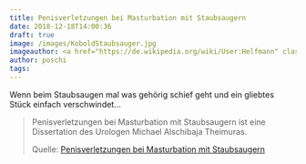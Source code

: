 ```yaml
---
title: Penisverletzungen bei Masturbation mit Staubsaugern
date: 2018-12-18T14:00:36
draft: true
image: /images/KoboldStaubsauger.jpg
imageauthor: <a href="https://de.wikipedia.org/wiki/User:Helfmann" class="extiw" title="de:User:Helfmann">Helfmann</a> at <a class="external text" href="http://de.wikipedia.org">de.wikipedia</a>
author: poschi
tags: 
---
```


Wenn beim Staubsaugen mal was gehörig schief geht und ein gliebtes Stück
einfach verschwindet...

> Penisverletzungen bei Masturbation mit Staubsaugern ist eine Dissertation des
> Urologen Michael Alschibaja Theimuras.
>
> Quelle: [Penisverletzungen bei Masturbation mit Staubsaugern](https://de.wikipedia.org/wiki/Penisverletzungen_bei_Masturbation_mit_Staubsaugern)
